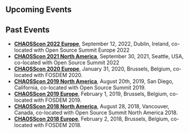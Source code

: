 ## Upcoming Events

## Past Events
* [**CHAOSScon 2022 Europe**](https://chaoss.community/chaosscon-2022-eu/), September 12, 2022, Dublin,  Ireland, co-located with Open Source Summit Europe 2022
* [**CHAOSScon 2021 North America**](https://chaoss.community/chaosscon-2021-na/), September 30, 2021, Seattle, USA, co-located with Open Source Summit 2022
* [**CHAOSScon 2020 Europe**](https://chaoss.community/chaosscon-2020-eu/), January 31, 2020, Brussels, Belgium, co-located with FOSDEM 2020.
* [**CHAOSScon 2019 North America**](https://chaoss.community/chaosscon-2019-na/), August 20th, 2019, San Diego, California, co-located with Open Source Summit 2019.
* [**CHAOSScon 2019 Europe**](https://chaoss.community/chaosscon-2019-eu/), February 1, 2019, Brussels, Belgium, co-located with FOSDEM 2019.
* [**CHAOSScon 2018 North America**](https://chaoss.community/chaosscon-2018-na), August 28, 2018, Vancouver, Canada, co-located with Open Source Summit North America 2018.
* [**CHAOSScon 2018 Europe**](https://chaoss.community/chaosscon-2018-eu), February 2, 2018, Brussels, Belgium, co-located with FOSDEM 2018.
